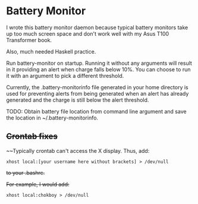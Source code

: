 Battery Monitor
=====

I wrote this battery monitor daemon because typical battery monitors take up too much screen space and don't work well with my Asus T100 Transformer book.

Also, much needed Haskell practice.

Run battery-monitor on startup. Running it without any arguments will result in it providing an alert when charge falls below 10%. You can choose to run it with an argument to pick a different threshold.

Currently, the .battery-monitorinfo file generated in your home directory is used for preventing alerts from being generated when an alert has already generated and the charge is still below the alert threshold.

TODO: Obtain battery file location from command line argument and save the location in ~/.battery-monitorinfo.

~~Crontab fixes~~
-----

~~Typically crontab can't access the X display. Thus, add:
    
    xhost local:[your username here without brackets] > /dev/null

~~to your .bashrc.~~

~~For example, I would add:~~
    
    xhost local:chokboy > /dev/null
